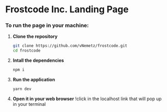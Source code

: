 # Frostcode Inc. Landing Page

### To run the page in your machine:
1. **Clone the repository**  
   ```sh
   git clone https://github.com/vNemetz/frostcode.git
   cd frostcode
   ```
2. **Intall the dependencies**
   ```sh
   npm i
   ```
3. **Run the application**
   ```sh
   yarn dev
   ```
4. **Open it in your web browser**
   !click in the localhost link that will pop up in your terminal
